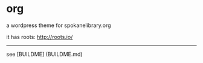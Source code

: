 org
===

a wordpress theme for spokanelibrary.org

it has roots: http://roots.io/

---

see [BUILDME] (BUILDME.md)

